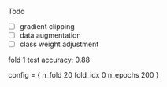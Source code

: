 Todo
- [ ] gradient clipping
- [ ] data augmentation
- [ ] class weight adjustment

fold 1 test accuracy: 0.88

config = {
    n_fold 20
    fold_idx 0
    n_epochs 200
}